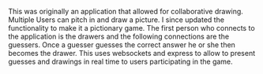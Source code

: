 
 This was originally an application that allowed for collaborative drawing. Multiple Users can pitch in and draw a picture. 
 I since updated the functionality to make it a pictionary game. The first person who connects to the application is the drawers
 and the following connections are the guessers. Once a guesser guesses the correct answer he or she then becomes the drawer. 
 This uses websockets and express to allow to present guesses and drawings in real time to users participating in the game. 